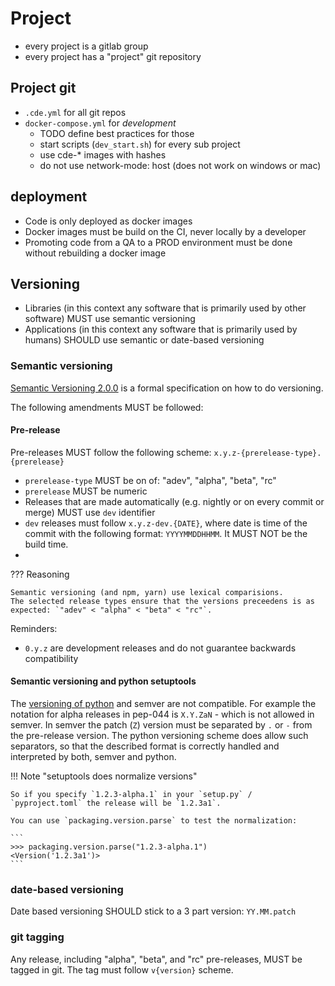 # Project

 * every project is a gitlab group
 * every project has a "project" git repository


## Project git

 * `.cde.yml` for all git repos
 * `docker-compose.yml` for *development*
   * TODO define best practices for those
   * start scripts (`dev_start.sh`) for every sub project
   * use cde-* images with hashes
   * do not use network-mode: host (does not work on windows or mac)


## deployment

 * Code is only deployed as docker images
 * Docker images must be build on the CI, never locally by a developer
 * Promoting code from a QA to a PROD environment must be done without rebuilding a docker image


## Versioning

 * Libraries (in this context any software that is primarily used by other software) MUST use semantic versioning
 * Applications (in this context any software that is primarily used by humans) SHOULD use semantic or date-based versioning

### Semantic versioning

[Semantic Versioning 2.0.0](https://semver.org/) is a formal specification on how to do versioning.

The following amendments MUST be followed:

#### Pre-release

Pre-releases MUST follow the following scheme: `x.y.z-{prerelease-type}.{prerelease}`

 - `prerelease-type` MUST be on of: "adev", "alpha", "beta", "rc"
 - `prerelease` MUST be numeric
 - Releases that are made automatically (e.g. nightly or on every commit or merge) MUST use `dev` identifier
 - `dev` releases must follow `x.y.z-dev.{DATE}`, where date is time of the commit with the following format: `YYYYMMDDHHMM`. It MUST NOT be the build time.
 - 

??? Reasoning

    Semantic versioning (and npm, yarn) use lexical comparisions.
    The selected release types ensure that the versions preceedens is as expected: `"adev" < "alpha" < "beta" < "rc"`.

Reminders:

 * `0.y.z` are development releases and do not guarantee backwards compatibility


#### Semantic versioning and python setuptools

The [versioning of python](https://www.python.org/dev/peps/pep-0440/) and semver are not compatible.
For example the notation for alpha releases in pep-044 is `X.Y.ZaN` - which is not allowed in semver.
In semver the patch (`Z`) version must be separated by `.` or `-` from the pre-release version.
The python versioning scheme does allow such separators, so that the described format is correctly handled and interpreted by both, semver and python.

!!! Note "setuptools does normalize versions"
    
    So if you specify `1.2.3-alpha.1` in your `setup.py` / `pyproject.toml` the release will be `1.2.3a1`.

    You can use `packaging.version.parse` to test the normalization:

    ```
    >>> packaging.version.parse("1.2.3-alpha.1")
    <Version('1.2.3a1')>
    ```

### date-based versioning

Date based versioning SHOULD stick to a 3 part version: `YY.MM.patch`

### git tagging

Any release, including "alpha", "beta", and "rc" pre-releases, MUST be tagged in git.
The tag must follow `v{version}` scheme.